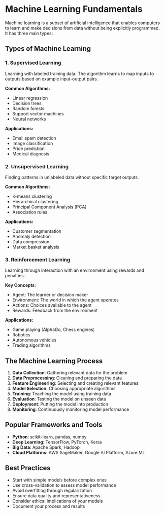 # Machine Learning Fundamentals

Machine learning is a subset of artificial intelligence that enables computers to learn and make decisions from data without being explicitly programmed. It has three main types:

## Types of Machine Learning

### 1. Supervised Learning
Learning with labeled training data. The algorithm learns to map inputs to outputs based on example input-output pairs.

**Common Algorithms:**
- Linear regression
- Decision trees
- Random forests
- Support vector machines
- Neural networks

**Applications:**
- Email spam detection
- Image classification
- Price prediction
- Medical diagnosis

### 2. Unsupervised Learning
Finding patterns in unlabeled data without specific target outputs.

**Common Algorithms:**
- K-means clustering
- Hierarchical clustering
- Principal Component Analysis (PCA)
- Association rules

**Applications:**
- Customer segmentation
- Anomaly detection
- Data compression
- Market basket analysis

### 3. Reinforcement Learning
Learning through interaction with an environment using rewards and penalties.

**Key Concepts:**
- Agent: The learner or decision maker
- Environment: The world in which the agent operates
- Actions: Choices available to the agent
- Rewards: Feedback from the environment

**Applications:**
- Game playing (AlphaGo, Chess engines)
- Robotics
- Autonomous vehicles
- Trading algorithms

## The Machine Learning Process

1. **Data Collection**: Gathering relevant data for the problem
2. **Data Preprocessing**: Cleaning and preparing the data
3. **Feature Engineering**: Selecting and creating relevant features
4. **Model Selection**: Choosing appropriate algorithms
5. **Training**: Teaching the model using training data
6. **Evaluation**: Testing the model on unseen data
7. **Deployment**: Putting the model into production
8. **Monitoring**: Continuously monitoring model performance

## Popular Frameworks and Tools

- **Python**: scikit-learn, pandas, numpy
- **Deep Learning**: TensorFlow, PyTorch, Keras
- **Big Data**: Apache Spark, Hadoop
- **Cloud Platforms**: AWS SageMaker, Google AI Platform, Azure ML

## Best Practices

- Start with simple models before complex ones
- Use cross-validation to assess model performance
- Avoid overfitting through regularization
- Ensure data quality and representativeness
- Consider ethical implications of your models
- Document your process and results
